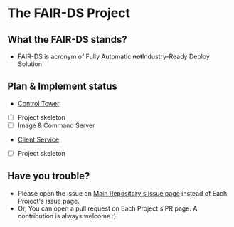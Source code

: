 # The FAIR-DS Project
## What the FAIR-DS stands?
 * FAIR-DS is acronym of Fully Automatic ~~not~~Industry-Ready Deploy Solution
 
## Plan & Implement status
 * [Control Tower](https://github.com/fair-ds/ControlTower)
 * [ ] Project skeleton
 * [ ] Image & Command Server
 
 * [Client Service](https://github.com/fair-ds/ClientService)
 * [ ] Project skeleton

## Have you trouble?
 * Please open the issue on [Main Repository's issue page](https://github.com/fair-ds/fair-ds.github.io/issues) instead of Each Project's issue page.
 * Or, You can open a pull request on Each Project's PR page. A contribution is always welcome :)
